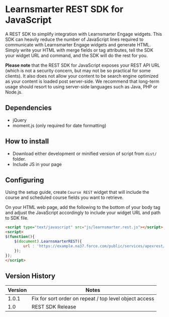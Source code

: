 # Learnsmarter REST SDK for JavaScript
A REST SDK to simplify integration with Learnsmarter Engage widgets. This SDK can heavily reduce the number of JavaScript lines required to communicate with Learnsmarter Engage widgets and generate HTML. Simply write your HTML with merge fields or tag attributes, tell the SDK your widget URL and command, and the SDK will do the rest for you.

**Please note** that the REST SDK for JavaScript exposes your REST API URL (which is not a security concern, but may not be so practical for some clients). It also does not allow your content to be search engine optimized as your content is loaded post server-side. We recommend that long-term usage should resort to using server-side languages such as Java, PHP or Node.js.

## Dependencies
- jQuery
- moment.js (only required for date formatting)

## How to install
- Download either development or minified version of script from `dist/` folder.
- Include JS in your page

## Configuring

Using the setup guide, create `Course REST` widget that will include the course and scheduled course fields you want to retrieve.

On your HTML web page, add the following to the bottom of your body tag and adjust the JavaScript accordingly to include your widget URL and path to SDK file.

```html
<script type="text/javascript" src="js/learnsmarter.rest.js"></script>
<script>
$(function(){
    $(document).LearnsmarterREST({
        url : 'https://example.na37.force.com/public/services/apexrest/lsi/widget/WIDGET_NAME'
    });
});
</script>
```





## Version History


| Version   | Notes                    |
| --------- | ------------------------ |
| 1.0.1     | Fix for sort order on repeat / top level object access |
| 1.0       | REST SDK Release         |
